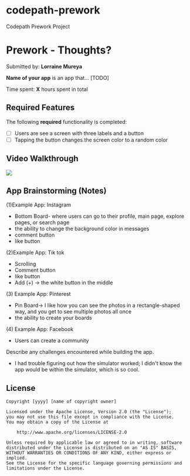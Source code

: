 # codepath-prework
Codepath Prework Project

# Prework - Thoughts?

Submitted by: **Lorraine Mureya**

**Name of your app** is an app that... [TODO] 

Time spent: **X** hours spent in total

## Required Features

The following **required** functionality is completed:

- [ ] Users are see a screen with three labels and a button
- [ ] Tapping the button changes the screen color to a random color
 
## Video Walkthrough
<div>
    <a href="https://www.loom.com/share/be615db280304fd09ba244acd7ed649d">
    </a>
    <a href="https://www.loom.com/share/be615db280304fd09ba244acd7ed649d">
      <img style="max-width:300px;" src="https://cdn.loom.com/sessions/thumbnails/be615db280304fd09ba244acd7ed649d-5567ca291614aacc-full-play.gif">
    </a>
  </div>

## App Brainstorming (Notes)

(1)Example App: Instagram
- Bottom Board- where users can go to their profile, main page, explore pages, or search page
- the ability to change the background color in messages
- comment button
- like button

(2)Example App: Tik tok 
 - Scrolling
 - Comment button
 - like button
 - Add (+) -> the white button in the middle

(3) Example App: Pinterest 
- Pin Board-> I like how you can see the photos in a rectangle-shaped way, and you get to see multiple photos all once
- the ability to create your boards

(4) Example App: Facebook
- Users can create a community

Describe any challenges encountered while building the app.

- I had trouble figuring out how the simulator worked; I didn't know the app would be within the simulator, which is so cool.




## License

    Copyright [yyyy] [name of copyright owner]

    Licensed under the Apache License, Version 2.0 (the "License");
    you may not use this file except in compliance with the License.
    You may obtain a copy of the License at

        http://www.apache.org/licenses/LICENSE-2.0

    Unless required by applicable law or agreed to in writing, software
    distributed under the License is distributed on an "AS IS" BASIS,
    WITHOUT WARRANTIES OR CONDITIONS OF ANY KIND, either express or implied.
    See the License for the specific language governing permissions and
    limitations under the License.
